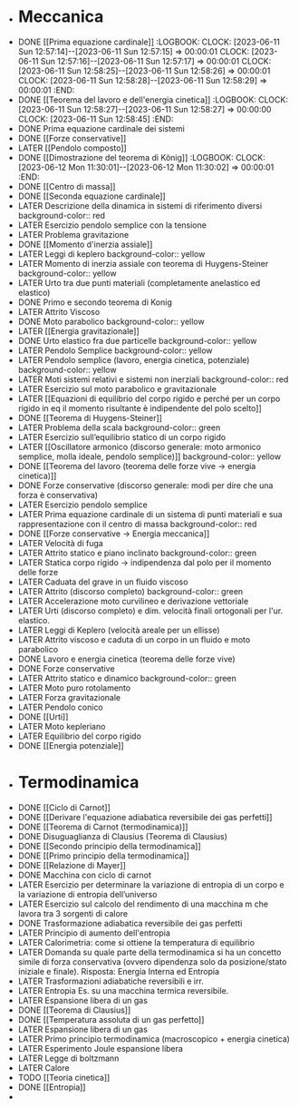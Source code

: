 - # Meccanica
- DONE [[Prima equazione cardinale]]
  :LOGBOOK:
  CLOCK: [2023-06-11 Sun 12:57:14]--[2023-06-11 Sun 12:57:15] =>  00:00:01
  CLOCK: [2023-06-11 Sun 12:57:16]--[2023-06-11 Sun 12:57:17] =>  00:00:01
  CLOCK: [2023-06-11 Sun 12:58:25]--[2023-06-11 Sun 12:58:26] =>  00:00:01
  CLOCK: [2023-06-11 Sun 12:58:28]--[2023-06-11 Sun 12:58:29] =>  00:00:01
  :END:
- DONE [[Teorema del lavoro e dell'energia cinetica]]
  :LOGBOOK:
  CLOCK: [2023-06-11 Sun 12:58:27]--[2023-06-11 Sun 12:58:27] =>  00:00:00
  CLOCK: [2023-06-11 Sun 12:58:45]
  :END:
- DONE Prima equazione cardinale dei sistemi
- DONE [[Forze conservative]]
- LATER [[Pendolo composto]]
- DONE [[Dimostrazione del teorema di König]]
  :LOGBOOK:
  CLOCK: [2023-06-12 Mon 11:30:01]--[2023-06-12 Mon 11:30:02] =>  00:00:01
  :END:
- DONE [[Centro di massa]]
- DONE [[Seconda equazione cardinale]]
- LATER Descrizione della dinamica in sistemi di riferimento diversi
  background-color:: red
- LATER Esercizio pendolo semplice con la tensione
- LATER Problema gravitazione
- DONE [[Momento d'inerzia assiale]]
- LATER Leggi di keplero
  background-color:: yellow
- LATER Momento di inerzia assiale con teorema di Huygens-Steiner
  background-color:: yellow
- LATER Urto tra due punti materiali (completamente anelastico ed elastico)
- DONE Primo e secondo teorema di Konig
- LATER Attrito Viscoso
- DONE Moto parabolico
  background-color:: yellow
- LATER [[Energia gravitazionale]]
- DONE Urto elastico fra due particelle
  background-color:: yellow
- LATER Pendolo Semplice
  background-color:: yellow
- LATER Pendolo semplice (lavoro, energia cinetica, potenziale)
  background-color:: yellow
- LATER Moti sistemi relativi e sistemi non inerziali
  background-color:: red
- LATER Esercizio sul moto parabolico e gravitazionale
- LATER [[Equazioni di equilibrio del corpo rigido e perché per un corpo rigido in eq il momento risultante è indipendente del polo scelto]]
- DONE [[Teorema di Huygens-Steiner]]
- LATER Problema della scala
  background-color:: green
- LATER Esercizio sull’equilibrio statico di un corpo rigido
- LATER [[Oscillatore armonico (discorso generale: moto armonico semplice, molla ideale, pendolo semplice)]]
  background-color:: yellow
- DONE [[Teorema del lavoro (teorema delle forze vive -> energia cinetica)]]
- DONE Forze conservative (discorso generale: modi per dire che una forza è conservativa)
- LATER Esercizio pendolo semplice
- LATER Prima equazione cardinale di un sistema di punti materiali e sua rappresentazione con il centro di massa
  background-color:: red
- DONE [[Forze conservative -> Energia meccanica]]
- LATER Velocità di fuga
- LATER Attrito statico e piano inclinato
  background-color:: green
- LATER Statica corpo rigido -> indipendenza dal polo per il momento delle forze
- LATER Caduata del grave in un fluido viscoso
- LATER Attrito (discorso completo)
  background-color:: green
- LATER Accelerazione moto curvilineo e derivazione vettoriale
- LATER Urti (discorso completo) e dim. velocità finali ortogonali per l'ur. elastico.
- LATER Leggi di Keplero (velocità areale per un ellisse)
- LATER Attrito viscoso e caduta di un corpo in un fluido e moto parabolico
- DONE Lavoro e energia cinetica (teorema delle forze vive)
- DONE Forze conservative
- LATER Attrito statico e dinamico
  background-color:: green
- LATER Moto puro rotolamento
- LATER Forza gravitazionale
- LATER Pendolo conico
- DONE [[Urti]]
- LATER Moto kepleriano
- LATER Equilibrio del corpo rigido
- DONE [[Energia potenziale]]
- # Termodinamica
- DONE [[Ciclo di Carnot]]
- DONE [[Derivare l'equazione adiabatica reversibile dei gas perfetti]]
- DONE [[Teorema di Carnot (termodinamica)]]
- DONE Disuguaglianza di Clausius (Teorema di Clausius)
- DONE [[Secondo principio della termodinamica]]
- DONE [[Primo principio della termodinamica]]
- DONE [[Relazione di Mayer]]
- DONE Macchina con ciclo di carnot
- LATER Esercizio per determinare la variazione di entropia di un corpo e la variazione di entropia dell’universo
- LATER Esercizio sul calcolo del rendimento di una macchina m che lavora tra 3 sorgenti di calore
- DONE Trasformazione adiabatica reversibile dei gas perfetti
- LATER Principio di aumento dell'entropia
- LATER Calorimetria: come si ottiene la temperatura di equilibrio
- LATER Domanda su quale parte della termodinamica si ha un concetto simile di forza conservativa (ovvero dipendenza solo da posizione/stato iniziale e finale).
  Risposta: Energia Interna ed Entropia
- LATER Trasformazioni adiabatiche reversibili e irr.
- LATER Entropia Es. su una macchina termica reversibile.
- LATER Espansione libera di un gas
- DONE [[Teorema di Clausius]]
- DONE [[Temperatura assoluta di un gas perfetto]]
- LATER Espansione libera di un gas
- LATER Primo principio termodinamica (macroscopico + energia cinetica)
- LATER Esperimento Joule espansione libera
- LATER Legge di boltzmann
- LATER Calore
- TODO [[Teoria cinetica]]
- DONE [[Entropia]]
-